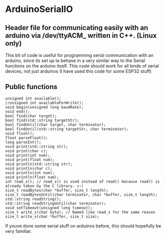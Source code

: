 # ArduinoSerialIO
## Header file for communicating easily with an arduino via /dev/ttyACM_  written in C++. (Linux only)

This bit of code is useful for programming serial communication with an arduino, since its set up to behave in a very similar way to the Serial functions on the arduino itself.
This code should work for all kinds of serial devices, not just arduinos (I have used this code for some ESP32 stuff)

## Public functions
```
unsigned int available();
//unsigned int availableForWrite();
void begin(unsigned long baudRate);
void end();
bool find(char target);
bool find(std::string targetStr);
bool findUntil(char target, char terminator);
bool findUntil(std::string targetStr, char terminator);
void flush();
float parseFloat();
long parseInt();
void print(std::string str);
void print(char c);
void print(int num);
void print(float num);
void println(std::string str);
void println(char c);
void println(int num);
void println(float num);
int read_s(); // read_s() is used instead of read() because read() is already taken by the C library. >:(
size_t readBytes(char *buffer, size_t length);
size_t readBytesUntil(char terminator, char *buffer, size_t length);
std::string readString();
std::string readStringUntil(char terminator);
void setTimeout(unsigned long timeout);
size_t write_s(char byte); // Named like read_s for the same reason
size_t write_s(char *buffer, size_t size);
```
If youve done some serial stuff on arduinos before, this should hopefully be very familiar.
